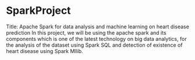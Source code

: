 # SparkProject
Title: Apache Spark for data analysis and machine learning on heart disease prediction
In this project, we will be using the apache spark and its components which is one of the latest technology on big data analytics, for the analysis of the dataset using Spark SQL and detection of existence of heart disease using Spark Mllib.
